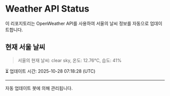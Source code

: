 
# Weather API Status

이 리포지토리는 OpenWeather API를 사용하여 서울의 날씨 정보를 자동으로 업데이트합니다.

## 현재 서울 날씨
> 서울의 현재 날씨: clear sky, 온도: 12.76°C, 습도: 41%

⏳ 업데이트 시간: 2025-10-28 07:18:28 (UTC)

---
자동 업데이트 봇에 의해 관리됩니다.
